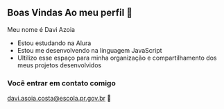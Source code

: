 ## Boas Vindas Ao meu perfil 🐊

Meu nome é Davi Azoia
- Estou estudando na Alura
- Estou me desenvolvendo na linguagem JavaScript
- Ultilizo esse espaço para minha organização e compartilhamento dos meus projetos desenvolvidos

### Você entrar em contato comigo 
davi.asoia.costa@escola.pr.gov.br 📩
